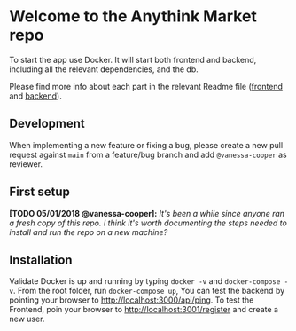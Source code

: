 # Welcome to the Anythink Market repo

To start the app use Docker. It will start both frontend and backend, including all the relevant dependencies, and the db.

Please find more info about each part in the relevant Readme file ([frontend](frontend/readme.md) and [backend](backend/README.md)).

## Development

When implementing a new feature or fixing a bug, please create a new pull request against `main` from a feature/bug branch and add `@vanessa-cooper` as reviewer.

## First setup

**[TODO 05/01/2018 @vanessa-cooper]:** _It's been a while since anyone ran a fresh copy of this repo. I think it's worth documenting the steps needed to install and run the repo on a new machine?_

## Installation 

Validate Docker is up and running by typing `docker -v` and `docker-compose -v`.
From the root folder, run `docker-compose up`, You can test the backend by pointing your browser to  [http://localhost:3000/api/ping](http://localhost:3000/api/ping).
To test the Frontend, poin your browser to [http://localhost:3001/register](http://localhost:3001/register) and create a new user. 